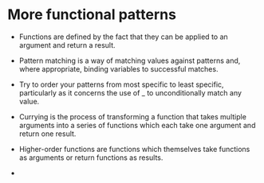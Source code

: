 # More functional patterns

- Functions are defined by the fact that they can be applied to an argument and return a result.

- Pattern matching is a way of matching values against patterns and, where appropriate, binding variables to successful matches.

- Try to order your patterns from most specific to least specific, particularly as it concerns the use of _ to unconditionally match any value.

- Currying is the process of transforming a function that takes multiple arguments into a series of functions which each take one argument and return one result.

- Higher-order functions are functions which themselves take functions as arguments or return functions as results.

- 